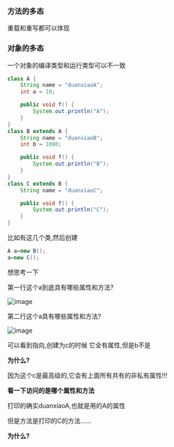 

### 方法的多态

重载和重写都可以体现

### 对象的多态

一个对象的编译类型和运行类型可以不一致

```java
class A {
    String name = "duanxiaoA";
    int a = 10;

    public void f() {
        System.out.println("A");
    }
}
class B extends A {
    String name = "duanxiaoB";
    int b = 1000;

    public void f() {
        System.out.println("B");
    }
}
class C extends B {
    String name = "duanxiaoC";

    public void f() {
        System.out.println("C");
    }
}
```

比如有这几个类,然后创建 

```java
A a=new B();
a=new C();
```



想思考一下

第一行这个a到底具有哪些属性和方法?

![image](https://user-images.githubusercontent.com/62934005/127858825-e770232a-dd90-4ffb-84ec-25a999205db6.png)



第二行这个a具有哪些属性和方法?

![image](https://user-images.githubusercontent.com/62934005/127858835-1a53cbee-3070-4007-9181-dc887dffa59a.png)



可以看到指向,创建为c的时候  它全有属性,但是b不是



**为什么?**

因为这个c是最高级的,它会有上面所有共有的非私有属性!!!





**看一下访问的是哪个属性和方法**

打印的确实duanxiaoA,也就是用的A的属性

但是方法是打印的C的方法......

**为什么?**

